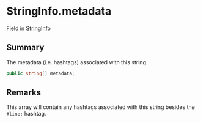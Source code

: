 # StringInfo.metadata

Field in [StringInfo](api/csharp/yarn.compiler.stringinfo.md)

## Summary


The metadata (i.e. hashtags) associated with this string.


```csharp
public string[] metadata;
```

## Remarks


This array will contain any hashtags associated with this
string besides the  <code>#line:</code>  hashtag.


